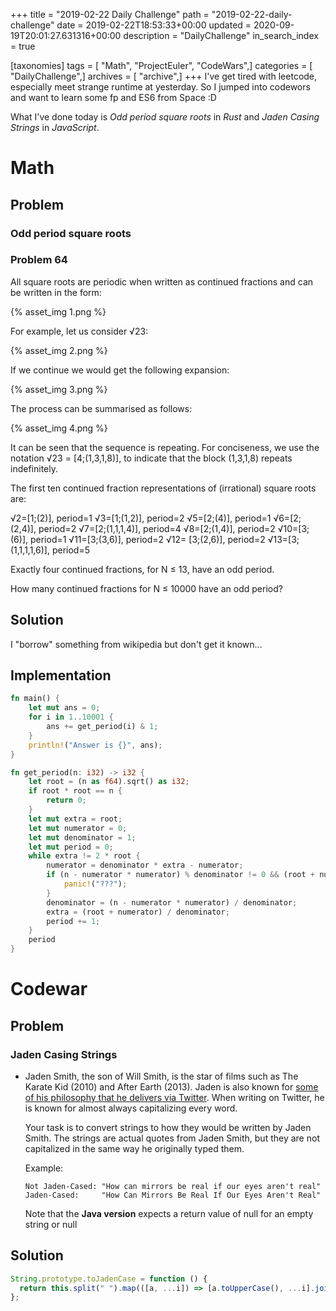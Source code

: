 +++
title = "2019-02-22 Daily Challenge"
path = "2019-02-22-daily-challenge"
date = 2019-02-22T18:53:33+00:00
updated = 2020-09-19T20:01:27.631316+00:00
description = "DailyChallenge"
in_search_index = true

[taxonomies]
tags = [ "Math", "ProjectEuler", "CodeWars",]
categories = [ "DailyChallenge",]
archives = [ "archive",]
+++
I've get tired with leetcode, especially meet strange runtime at yesterday. So I jumped into codewors and want to learn some fp and ES6 from Space :D

What I've done today is *Odd period square roots* in *Rust* and *Jaden Casing Strings* in *JavaScript*.

<!--more-->

# Math

## Problem

### Odd period square roots

### Problem 64

All square roots are periodic when written as continued fractions and can be written in the form:

{% asset_img 1.png %}

For example, let us consider √23:

{% asset_img 2.png %}

If we continue we would get the following expansion:

{% asset_img 3.png %}

The process can be summarised as follows:

{% asset_img 4.png %}

It can be seen that the sequence is repeating. For conciseness, we use the notation √23 = [4;(1,3,1,8)], to indicate that the block (1,3,1,8) repeats indefinitely.

The first ten continued fraction representations of (irrational) square roots are:

√2=[1;(2)], period=1
√3=[1;(1,2)], period=2
√5=[2;(4)], period=1
√6=[2;(2,4)], period=2
√7=[2;(1,1,1,4)], period=4
√8=[2;(1,4)], period=2
√10=[3;(6)], period=1
√11=[3;(3,6)], period=2
√12= [3;(2,6)], period=2
√13=[3;(1,1,1,1,6)], period=5

Exactly four continued fractions, for N ≤ 13, have an odd period.

How many continued fractions for N ≤ 10000 have an odd period?

## Solution

I "borrow" something from wikipedia but don't get it known...

## Implementation

```rust
fn main() {
    let mut ans = 0;
    for i in 1..10001 {
        ans += get_period(i) & 1;
    }
    println!("Answer is {}", ans);
}

fn get_period(n: i32) -> i32 {
    let root = (n as f64).sqrt() as i32;
    if root * root == n {
        return 0;
    }
    let mut extra = root;
    let mut numerator = 0;
    let mut denominator = 1;
    let mut period = 0;
    while extra != 2 * root {
        numerator = denominator * extra - numerator;
        if (n - numerator * numerator) % denominator != 0 && (root + numerator) % denominator != 0 {
            panic!("???");
        }
        denominator = (n - numerator * numerator) / denominator;
        extra = (root + numerator) / denominator;
        period += 1;
    }
    period
}
```

# Codewar

## Problem

### Jaden Casing Strings



- Jaden Smith, the son of Will Smith, is the star of films such as The Karate Kid (2010) and After Earth (2013). Jaden is also known for [some of his philosophy that he delivers via Twitter](https://twitter.com/officialjaden). When writing on Twitter, he is known for almost always capitalizing every word.

  Your task is to convert strings to how they would be written by Jaden Smith. The strings are actual quotes from Jaden Smith, but they are not capitalized in the same way he originally typed them.

  Example:

  ```
  Not Jaden-Cased: "How can mirrors be real if our eyes aren't real"
  Jaden-Cased:     "How Can Mirrors Be Real If Our Eyes Aren't Real"
  ```

  Note that the **Java version** expects a return value of null for an empty string or null

## Solution

```js
String.prototype.toJadenCase = function () {
  return this.split(" ").map(([a, ...i]) => [a.toUpperCase(), ...i].join("")).join(" ");
};
```